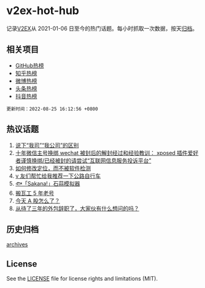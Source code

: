 # v2ex-hot-hub

 记录[V2EX](https://www.v2ex.com/)从 2021-01-06 日至今的热门话题。每小时抓取一次数据，按天[归档](archives)。
 
 ## 相关项目

- [GitHub热榜](https://github.com/lonnyzhang423/github-hot-hub)
- [知乎热榜](https://github.com/lonnyzhang423/zhihu-hot-hub)
- [微博热榜](https://github.com/lonnyzhang423/weibo-hot-hub)
- [头条热榜](https://github.com/lonnyzhang423/toutiao-hot-hub)
- [抖音热榜](https://github.com/lonnyzhang423/douyin-hot-hub)


 `更新时间：2022-08-25 16:12:56 +0800`

## 热议话题

1. [说下“我司”“我公司”的区别](https://www.v2ex.com/t/875222)
1. [十年微信主号换绑 wechat 被封后的解封经过和经验教训： xposed 插件爱好者谨慎换绑/已经被封的请尝试“互联网信息服务投诉平台”](https://www.v2ex.com/t/875173)
1. [如何修改定位，而不被软件检测](https://www.v2ex.com/t/875208)
1. [v 友们帮忙给我推荐一下公路自行车](https://www.v2ex.com/t/875231)
1. [🐟「Sakana!」石蒜模拟器](https://www.v2ex.com/t/875119)
1. [搬瓦工 5 年老号](https://www.v2ex.com/t/875217)
1. [今天 A 股怎么了？](https://www.v2ex.com/t/875084)
1. [从待了三年的外包辞职了，大家伙有什么想问的吗？](https://www.v2ex.com/t/875306)

## 历史归档

[archives](archives)

## License

See the [LICENSE](LICENSE) file for license rights and limitations (MIT).

